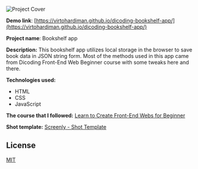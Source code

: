 ![Project Cover](https://i.imgur.com/3RVvPLo.png)

**Demo link**: [https://virtohardiman.github.io/dicoding-bookshelf-app/](https://virtohardiman.github.io/dicoding-bookshelf-app/)

**Project name**: Bookshelf app

**Description:** This bookshelf app utilizes local storage in the browser to save book data in JSON string form. Most of the methods used in this app came from Dicoding Front-End Web Beginner course with some tweaks here and there.

**Technologies used:**

- HTML
- CSS
- JavaScript

**The course that I followed:** [Learn to Create Front-End Webs for Beginner](https://www.dicoding.com/academies/315)

**Shot template:** [Screenly - Shot Template](https://www.figma.com/community/file/1010486725986952834)

## License

[MIT](https://choosealicense.com/licenses/mit/)
